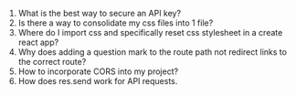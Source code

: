 1. What is the best way to secure an API key?
2. Is there a way to consolidate my css files into 1 file?
3. Where do I import css and specifically reset css stylesheet in a create react app?
4. Why does adding a question mark to the route path not redirect links to the correct route?
5. How to incorporate CORS into my project?
6. How does res.send work for API requests.